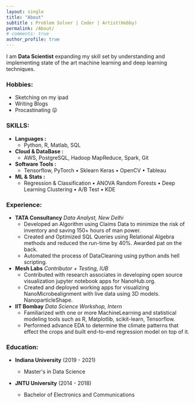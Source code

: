 ```yaml
---
layout: single
title: "About"
subtitle : Problem Solver | Coder | Artist(Hobby)
permalink: /About/
# comments: true
author_profile: true
---
```


I am **Data Scientist** expanding my skill set by understanding and implementing state of the art machine learning and deep learning techniques.

### Hobbies:
  - Sketching on my ipad
  - Writing Blogs
  - Procastinating 😛

### SKILLS:

- **Languages :**
  - Python, R, Matlab, SQL
- **Cloud & DataBase :**
  - AWS, PostgreSQL, Hadoop MapReduce, Spark, Git
- **Software Tools :**
  - Tensorflow, PyTorch • Sklearn Keras • OpenCV • Tableau
- **ML & Stats :**
  - Regression & Classification • ANOVA Random Forests • Deep Learning Clustering • A/B Test • KDE

### Experience:

- **TATA Consultancy** *Data Analyst, New Delhi*
  - Developed an Algorithm using Claims Data to minimize the risk of inventory and saving 150+ hours of man power.
  - Created and Optimized SQL Queries using Relational Algebra methods and reduced the run-time by 40%. Awarded pat on the back.
  - Automated the process of DataCleaning using python ands hell scripting.
- **Mesh Labs** *Contributor + Testing, IUB*
  - Contributed with research associates in developing open source visualization jupyter notebook apps for NanoHub.org.
  - Created and deployed working apps for visualizing NanoMicrobealignment with live data using 3D models. NanoparticleShape.
- **IIT Bombay** *Data Science Workshop, Intern*
  - Familiarized with one or more MachineLearning and statistical modeling tools such as R, Matplotlib, scikit-learn, Tensorflow.
  - Performed advance EDA to determine the climate patterns that effect the crops and built end-to-end regression model on top of it.

### Education:
- **Indiana University** (2019 - 2021)   
  - Master's in Data Science

- **JNTU University** (2014 - 2018)   
  - Bachelor of Electronics and Communications
